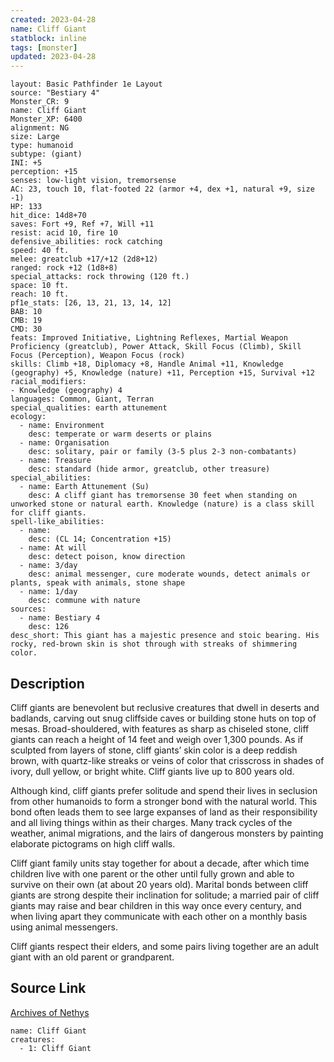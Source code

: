 ```yaml
---
created: 2023-04-28
name: Cliff Giant
statblock: inline
tags: [monster]
updated: 2023-04-28
---
```

```statblock
layout: Basic Pathfinder 1e Layout
source: "Bestiary 4"
Monster_CR: 9
name: Cliff Giant
Monster_XP: 6400
alignment: NG
size: Large
type: humanoid
subtype: (giant)
INI: +5
perception: +15
senses: low-light vision, tremorsense
AC: 23, touch 10, flat-footed 22 (armor +4, dex +1, natural +9, size -1)
HP: 133
hit_dice: 14d8+70
saves: Fort +9, Ref +7, Will +11
resist: acid 10, fire 10
defensive_abilities: rock catching
speed: 40 ft.
melee: greatclub +17/+12 (2d8+12)
ranged: rock +12 (1d8+8)
special_attacks: rock throwing (120 ft.)
space: 10 ft.
reach: 10 ft.
pf1e_stats: [26, 13, 21, 13, 14, 12]
BAB: 10
CMB: 19
CMD: 30
feats: Improved Initiative, Lightning Reflexes, Martial Weapon Proficiency (greatclub), Power Attack, Skill Focus (Climb), Skill Focus (Perception), Weapon Focus (rock)
skills: Climb +18, Diplomacy +8, Handle Animal +11, Knowledge (geography) +5, Knowledge (nature) +11, Perception +15, Survival +12
racial_modifiers:
- Knowledge (geography) 4
languages: Common, Giant, Terran
special_qualities: earth attunement
ecology:
  - name: Environment
    desc: temperate or warm deserts or plains
  - name: Organisation
    desc: solitary, pair or family (3-5 plus 2-3 non-combatants)
  - name: Treasure
    desc: standard (hide armor, greatclub, other treasure)
special_abilities:
  - name: Earth Attunement (Su)
    desc: A cliff giant has tremorsense 30 feet when standing on unworked stone or natural earth. Knowledge (nature) is a class skill for cliff giants.
spell-like_abilities:
  - name:
    desc: (CL 14; Concentration +15)
  - name: At will
    desc: detect poison, know direction
  - name: 3/day
    desc: animal messenger, cure moderate wounds, detect animals or plants, speak with animals, stone shape
  - name: 1/day
    desc: commune with nature
sources:
  - name: Bestiary 4
    desc: 126
desc_short: This giant has a majestic presence and stoic bearing. His rocky, red-brown skin is shot through with streaks of shimmering color.
```
## Description
Cliff giants are benevolent but reclusive creatures that dwell in deserts and badlands, carving out snug cliffside caves or building stone huts on top of mesas. Broad-shouldered, with features as sharp as chiseled stone, cliff giants can reach a height of 14 feet and weigh over 1,300 pounds. As if sculpted from layers of stone, cliff giants’ skin color is a deep reddish brown, with quartz-like streaks or veins of color that crisscross in shades of ivory, dull yellow, or bright white. Cliff giants live up to 800 years old.

Although kind, cliff giants prefer solitude and spend their lives in seclusion from other humanoids to form a stronger bond with the natural world. This bond often leads them to see large expanses of land as their responsibility and all living things within as their charges. Many track cycles of the weather, animal migrations, and the lairs of dangerous monsters by painting elaborate pictograms on high cliff walls.

Cliff giant family units stay together for about a decade, after which time children live with one parent or the other until fully grown and able to survive on their own (at about 20 years old). Marital bonds between cliff giants are strong despite their inclination for solitude; a married pair of cliff giants may raise and bear children in this way once every century, and when living apart they communicate with each other on a monthly basis using animal messengers.

Cliff giants respect their elders, and some pairs living together are an adult giant with an old parent or grandparent.
## Source Link
[Archives of Nethys](https://aonprd.com/MonsterDisplay.aspx?ItemName=Cliff%20Giant)
```encounter-table
name: Cliff Giant
creatures:
  - 1: Cliff Giant
```
